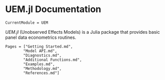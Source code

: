 # UEM.jl Documentation

```@meta
CurrentModule = UEM
```

*UEM.jl* (Unobserved Effects Models) is a Julia package that provides basic panel data econometrics routines.

```@contents
Pages = ["Getting Started.md",
		"Model API.md",
		"Diagnostics.md",
		"Additional Functions.md",
		"Examples.md",
		"Methodology.md",
		"References.md"]
```
